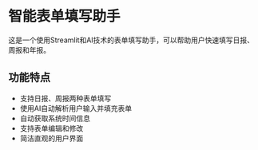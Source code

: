 # 智能表单填写助手

这是一个使用Streamlit和AI技术的表单填写助手，可以帮助用户快速填写日报、周报和年报。

## 功能特点

- 支持日报、周报两种表单填写
- 使用AI自动解析用户输入并填充表单
- 自动获取系统时间信息
- 支持表单编辑和修改
- 简洁直观的用户界面
